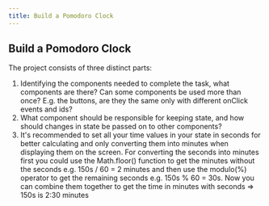 ```yaml
---
title: Build a Pomodoro Clock
---
```

## Build a Pomodoro Clock

The project consists of three distinct parts:
1. Identifying the components needed to complete the task, what components are there? Can some components be used more than once? E.g. the buttons, are they the same only with different onClick events and ids?
2. What component should be responsible for keeping state, and how should changes in state be passed on to other components?
3. It's recommended to set all your time values in your state in seconds for better calculating and only converting them into minutes when displaying them on the screen. 
For converting the seconds into minutes first you could use the Math.floor() function to get the minutes without the seconds e.g. 150s / 60 = 2 minutes and then use the modulo(%) operator to get the remaining seconds e.g. 150s % 60 = 30s. Now you can combine them together to get the time in minutes with seconds => 150s is 2:30 minutes
